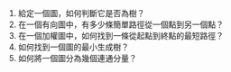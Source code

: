 

1. 給定一個圖，如何判斷它是否為樹？
2. 在一個有向圖中，有多少條簡單路徑從一個點到另一個點？
3. 在一個加權圖中，如何找到一條從起點到終點的最短路徑？
4. 如何找到一個圖的最小生成樹？
5. 如何將一個圖分為幾個連通分量？